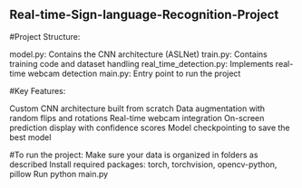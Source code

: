 ## Real-time-Sign-language-Recognition-Project

#Project Structure:

model.py: Contains the CNN architecture (ASLNet)
train.py: Contains training code and dataset handling
real_time_detection.py: Implements real-time webcam detection
main.py: Entry point to run the project


#Key Features:

Custom CNN architecture built from scratch
Data augmentation with random flips and rotations
Real-time webcam integration
On-screen prediction display with confidence scores
Model checkpointing to save the best model


#To run the project:
Make sure your data is organized in folders as described
Install required packages: torch, torchvision, opencv-python, pillow
Run python main.py

